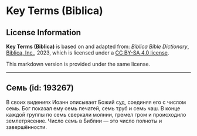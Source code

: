# Key Terms (Biblica)

## License Information

**Key Terms (Biblica)** is based on and adapted from: _Biblica Bible Dictionary_, [Biblica, Inc.](https://www.biblica.com/), 2023, which is licensed under a [CC BY-SA 4.0 license](https://creativecommons.org/licenses/by-sa/4.0/legalcode.en).

This markdown version is provided under the same license.



--------------------------------

## Семь (id: 193267)

В своих видениях Иоанн описывает Божий суд, соединяя его с числом семь. Бог показал ему семь печатей, семь труб и семь чаш. В конце каждой группы по семь сверкали молнии, гремел гром и происходило землетрясение. Число семь в Библии — это число полноты и завершённости.


